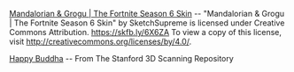 [Mandalorian & Grogu | The Fortnite Season 6 Skin](https://sketchfab.com/3d-models/mandalorian-grogu-the-fortnite-season-6-skin-25ee6c50c91443a4beb6e12fb7cea666) -- "Mandalorian & Grogu | The Fortnite Season 6 Skin" by SketchSupreme is licensed under Creative Commons Attribution. https://skfb.ly/6X6ZA To view a copy of this license, visit http://creativecommons.org/licenses/by/4.0/.

[Happy Buddha](http://graphics.stanford.edu/data/3Dscanrep/) -- From The Stanford 3D Scanning Repository